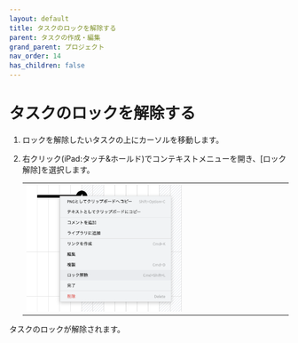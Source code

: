 ```yaml
---
layout: default
title: タスクのロックを解除する
parent: タスクの作成・編集
grand_parent: プロジェクト
nav_order: 14
has_children: false
---
```


# タスクのロックを解除する

1. ロックを解除したいタスクの上にカーソルを移動します。
2. 右クリック(iPad:タッチ&ホールド)でコンテキストメニューを開き、[ロック解除]を選択します。

   <table><tr><td>
   <img src="/assets/images/projects/task/unlock-task/1.png" width="60%">
   </td></tr></table>

タスクのロックが解除されます。